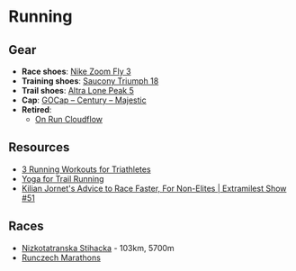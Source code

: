 # Running

## Gear

- **Race shoes**: [Nike Zoom Fly 3](https://www.nike.com/t/zoom-fly-3-mens-running-shoe-xCbsJ0/AT8240-007)
- **Training shoes**: [Saucony Triumph 18](https://www.saucony.com/en/triumph-18/)
- **Trail shoes**: [Altra Lone Peak 5](https://www.altrarunning.eu/eu/m-lone-peak-5-3062.html)
- **Cap**: [GOCap – Century – Majestic](https://cieleathletics.com/eu/product/gocap-century-majestic/)
- **Retired**:
  - [On Run Cloudflow](https://www.on-running.com/en-us/products/cloudflow)

## Resources

- [3 Running Workouts for Triathletes](https://www.active.com/articles/3-running-workouts-for-triathletes?page=3)
- [Yoga for Trail Running](https://www.rei.com/learn/expert-advice/yoga-for-trail-running.html)
- [Kilian Jornet's Advice to Race Faster, For Non-Elites | Extramilest Show #51](https://youtu.be/OJZO-t6O5Bk)

## Races

- [Nizkotatranska Stihacka](https://stihacka.hiking.sk/) - 103km, 5700m
- [Runczech Marathons](https://www.runczech.com/cs/)
